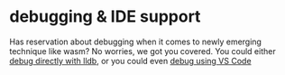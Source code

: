 # debugging & IDE support

Has reservation about debugging when it comes to newly emerging technique like wasm? No worries, we got you covered. You could either [debug directly with lldb](../../../doc/source_debugging.md), or you could even [debug using VS Code](../../../test-tools/wamr-ide/README.md)
